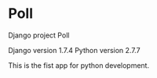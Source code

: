 # Poll
Django project Poll

Django version 1.7.4
Python version 2.7.7

This is the fist app for python development.

